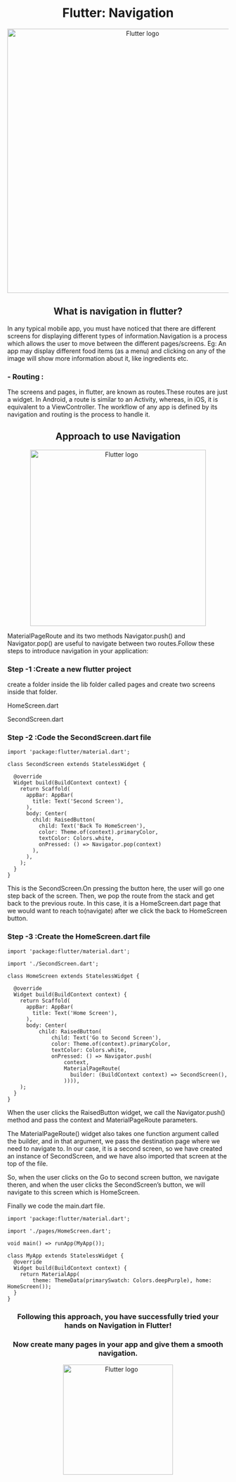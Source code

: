 <h1 align="center"> Flutter: Navigation </h1>
<p align="center">
  <img width="600" src="https://brainsandbeards.com/static/d189b48add3cbd63d126aafb3e81320d/d3ba7/bottom_nav.png" alt="Flutter logo">
</p>
<h2 align="center">What is navigation in flutter?
</h2>
<p>In any typical mobile app, you must have noticed that there are different screens for displaying different types of information.Navigation is a process which allows the user to move between the different pages/screens. Eg: An app may display different food items (as a menu) and clicking on any of the image will show more information about it, like ingredients etc. </p>
<h3 align="left">- Routing :</h3>
<p>The screens and pages, in flutter, are known as routes.These routes are just a widget. In Android, a route is similar to an Activity, whereas, in iOS, it is equivalent to a ViewController.
The workflow of any app is defined by its navigation and routing is the process to handle it.
</p>
<h2 align="center">Approach to use Navigation
</h2>
<p align="center">
  <img width="400" src="https://appdividend.com/wp-content/uploads/2019/01/Flutter-Navigation-Example-Navigate-To-A-New-Screen-And-Back-Tutorial.png" alt="Flutter logo">
</p>
<p>MaterialPageRoute and its two methods Navigator.push() and Navigator.pop() are useful to navigate between two routes.Follow these steps to introduce navigation in your application:</P>
<h3 align="left">Step -1 :Create a new flutter project</h3>
<p>create a folder inside the lib folder called pages and create two screens inside that folder.</P>
<p>HomeScreen.dart</P>
<p>SecondScreen.dart </P>
<h3 align="left">Step -2 :Code the SecondScreen.dart file </h3>

```
import 'package:flutter/material.dart';

class SecondScreen extends StatelessWidget {

  @override
  Widget build(BuildContext context) {
    return Scaffold(
      appBar: AppBar(
        title: Text('Second Screen'),
      ),
      body: Center(
        child: RaisedButton(
          child: Text('Back To HomeScreen'),
          color: Theme.of(context).primaryColor,
          textColor: Colors.white,
          onPressed: () => Navigator.pop(context)
        ),
      ),
    );
  }
}
```

This is the SecondScreen.On pressing the button here, the user will go one step back of the screen. Then, we pop the route from the stack and get back to the previous route.
In this case, it is a HomeScreen.dart page that we would want to reach to(navigate) after we click the back to HomeScreen button.


<h3 align="left">Step -3 :Create the HomeScreen.dart file </h3>

```
import 'package:flutter/material.dart';

import './SecondScreen.dart';

class HomeScreen extends StatelessWidget {

  @override
  Widget build(BuildContext context) {
    return Scaffold(
      appBar: AppBar(
        title: Text('Home Screen'),
      ),
      body: Center(
          child: RaisedButton(
              child: Text('Go to Second Screen'),
              color: Theme.of(context).primaryColor,
              textColor: Colors.white,
              onPressed: () => Navigator.push(
                  context,
                  MaterialPageRoute(
                    builder: (BuildContext context) => SecondScreen(),
                  )))),
    );
  }
}
```

<p>When the user clicks the RaisedButton widget, we call the Navigator.push() method and pass the context and MaterialPageRoute parameters.

The MaterialPageRoute() widget also takes one function argument called the builder, and in that argument, we pass the destination page where we need to navigate to. In our case, it is a second screen, so we have created an instance of SecondScreen, and we have also imported that screen at the top of the file.

So, when the user clicks on the Go to second screen button, we navigate theren, and when the user clicks the SecondScreen’s button, we will navigate to this screen which is HomeScreen.

Finally we code the main.dart file.</P>

```
import 'package:flutter/material.dart';

import './pages/HomeScreen.dart';

void main() => runApp(MyApp());

class MyApp extends StatelessWidget {
  @override
  Widget build(BuildContext context) {
    return MaterialApp(
        theme: ThemeData(primarySwatch: Colors.deepPurple), home: HomeScreen());
  }
}

```

<h3 align="center">Following this approach, you have successfully tried your hands on Navigation in Flutter!
</h3>

<h3 align="center"> Now create many pages in your app and give them a smooth navigation.
</h3>
           
<p align="center">
  <img width="250" src="https://freepngimg.com/thumb/emoji/47426-8-smiley-hd-free-transparent-image-hd-thumb.png" alt="Flutter logo">
</p>












